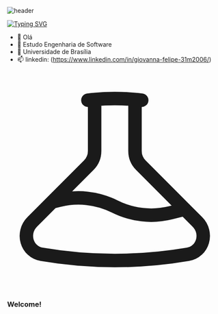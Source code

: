 ![header](https://capsule-render.vercel.app/api?type=waving&height=100%&color=4e26be)


[![Typing SVG](https://readme-typing-svg.herokuapp.com?font=Fira+Code&pause=1000&color=4E26BE&center=true&vCenter=true&width=1000&lines=Opa%2C+me+chamo+Joao+Vitor.;Dev+Back-End;Bem+vindo!+%3AD)](https://git.io/typing-svg)

- 👋 Olá
- 🌱 Estudo Engenharia de Software
- 💞️ Universidade de Brasília
- 📫 linkedin: (https://www.linkedin.com/in/giovanna-felipe-31m2006/)


<svg xmlns="http://www.w3.org/2000/svg" fill="none" viewBox="0 0 24 24" stroke-width="1.5" stroke="currentColor" class="size-6">
  <path stroke-linecap="round" stroke-linejoin="round" d="M9.75 3.104v5.714a2.25 2.25 0 0 1-.659 1.591L5 14.5M9.75 3.104c-.251.023-.501.05-.75.082m.75-.082a24.301 24.301 0 0 1 4.5 0m0 0v5.714c0 .597.237 1.17.659 1.591L19.8 15.3M14.25 3.104c.251.023.501.05.75.082M19.8 15.3l-1.57.393A9.065 9.065 0 0 1 12 15a9.065 9.065 0 0 0-6.23-.693L5 14.5m14.8.8 1.402 1.402c1.232 1.232.65 3.318-1.067 3.611A48.309 48.309 0 0 1 12 21c-2.773 0-5.491-.235-8.135-.687-1.718-.293-2.3-2.379-1.067-3.61L5 14.5" />
</svg>

##

<h3>Welcome!</h3>
